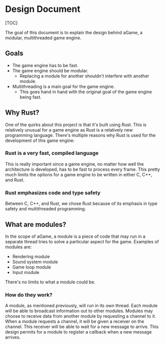 # Design Document

[TOC]

The goal of this document is to explain the design behind aGame, a modular,
multithreaded game engine.

## Goals

* The game engine has to be fast.
* The game engine should be modular.
  * Replacing a module for another shouldn't interfere with another module.
* Multithreading is a main goal for the game engine. 
  * This goes hand in hand with the original goal of the game engine being fast.

## Why Rust?

One of the quirks about this project is that it's built using Rust. This is
relatively unusual for a game engine as Rust is a relatively new programming
language. There's multiple reasons why Rust is used for the development of this
game engine:

### Rust is a very fast, compiled language

This is really important since a game engine, no matter how well the
architecture is developed, has to be fast to process every frame. This pretty
much limits the options for a game engine to be written in either C, C++, and Rust.

### Rust emphasizes code and type safety

Between C, C++, and Rust, we chose Rust because of its emphasis in type safety
and multithreaded programming.

## What are modules?

In the scope of aGame, a module is a piece of code that may run in a separate
thread tries to solve a particular aspect for the game. Examples of modules are:

* Rendering module
* Sound system module
* Game loop module
* Input module

There's no limits to what a module could be.

### How do they work?

A module, as mentioned previously, will run in its own thread. Each module will
be able to broadcast information out to other modules. Modules may choose to
receive data from another module by requesting a channel to it. When a module
requests a channel, it will be given a receiver on the channel. This receiver
will be able to wait for a new message to arrive. This design permits for a
module to register a callback when a new message arrives.
